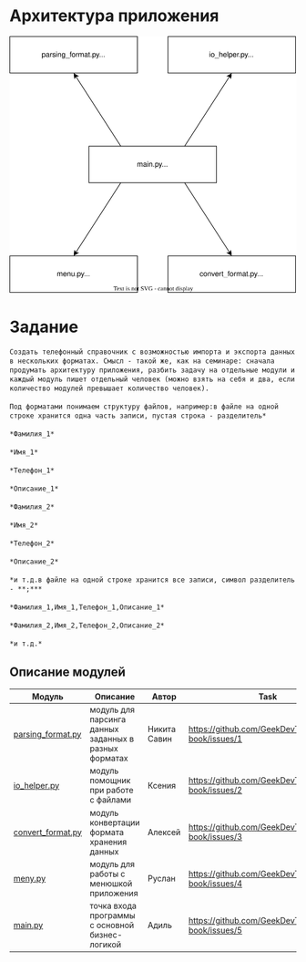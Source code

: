 # Архитектура приложения

![Architecture](Architecture.drawio.svg#center)

# Задание
    Создать телефонный справочник с возможностью импорта и экспорта данных в нескольких форматах. Смысл - такой же, как на семинаре: сначала продумать архитектуру приложения, разбить задачу на отдельные модули и каждый модуль пишет отдельный человек (можно взять на себя и два, если количество модулей превышает количество человек).

    Под форматами понимаем структуру файлов, например:в файле на одной строке хранится одна часть записи, пустая строка - разделитель*

    *Фамилия_1*

    *Имя_1*

    *Телефон_1*

    *Описание_1*

    *Фамилия_2*

    *Имя_2*

    *Телефон_2*

    *Описание_2*

    *и т.д.в файле на одной строке хранится все записи, символ разделитель - **;***

    *Фамилия_1,Имя_1,Телефон_1,Описание_1*

    *Фамилия_2,Имя_2,Телефон_2,Описание_2*

    *и т.д.*


## Описание модулей
| Модуль                                                                                                   | Описание                                              | Автор        | Task                                               |
|----------------------------------------------------------------------------------------------------------|-------------------------------------------------------|--------------|----------------------------------------------------|
| [parsing_format.py](https://github.com/GeekDevTeam/phone-book/tree/master/src/private/parsing_format.py) | модуль для парсинга данных заданных в разных форматах | Никита Савин | https://github.com/GeekDevTeam/phone-book/issues/1 |
| [io_helper.py](https://github.com/GeekDevTeam/phone-book/tree/master/src/utils/io_helper.py)             | модуль помощник при работе с файлами                  | Ксения       | https://github.com/GeekDevTeam/phone-book/issues/2 |
| [convert_format.py](https://github.com/GeekDevTeam/phone-book/tree/master/src/private/convert_format.py) | модуль конвертации формата хранения данных            | Алексей      | https://github.com/GeekDevTeam/phone-book/issues/3 |
| [meny.py](https://github.com/GeekDevTeam/phone-book/tree/master/src/meny.py)                             | модуль для работы с менюшкой приложения               | Руслан       | https://github.com/GeekDevTeam/phone-book/issues/4 |
| [main.py](https://github.com/GeekDevTeam/phone-book/tree/master/src/main.py)                             | точка входа программы с основной бизнес-логикой       | Адиль        | https://github.com/GeekDevTeam/phone-book/issues/5 |

